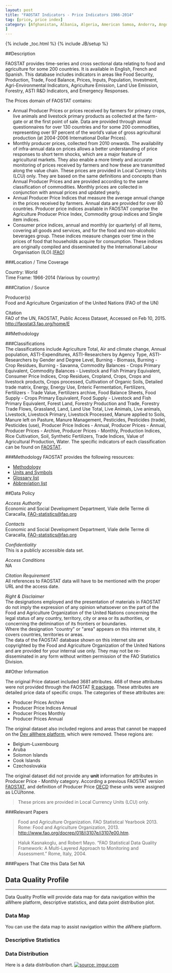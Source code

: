 ```yaml
---
layout: post
title: "FAOSTAT Indicators - Price Indicators 1966-2014"
tag: [price, price index]
category: [Afghanistan, Albania, Algeria, American Samoa, Andorra, Angola, Anguilla, Antigua & Barbuda, Argentina, Armenia, Aruba, Australia, Austria, Azerbaijan, The Bahamas, Bahrain, Bangladesh, Barbados, Belarus, Belgium, Belize, Benin, Bermuda, Bhutan, Bolivia, Bosnia & Herzegovina, Botswana, Brazil, British Virgin Is., Brunei, Bulgaria, Burkina Faso, Burundi, Cape Verde, Cambodia, Cameroon, Canada, Cayman Is., Central African Republic, Chad, Chile, China, Colombia, Comoros, Congo, Cook Is., Costa Rica, Croatia, Cuba, Cyprus, Czech Republic, Denmark, Dominica, Dominican Republic, Ecuador, Egypt, El Salvador, Equatorial Guinea, Eritrea, Estonia, Ethiopia, Faroe Is., Fiji, Finland, France, French Guiana, French Polynesia, The Gambia, Georgia, Germany, Ghana, Gibraltar, Greece, Greenland, Grenada, Guadeloupe, Guam, Guatemala, Guinea, Guinea-Bissau, Guyana, Haiti, Honduras, Hong Kong, Hungary, Iceland, India, Indonesia, Iran, Iraq, Ireland, Isle of Man, Israel, Italy, Jamaica, Japan, Jersey, Jordan, Kazakhstan, Kenya, Kuwait, Kyrgyzstan, Laos, Latvia, Lebanon, Lesotho, Lithuania, Luxembourg, Macao, Macedonia, Madagascar, Malawi, Malaysia, Maldives, Mali, Malta, Martinique, Mauritania, Mauritius, Mexico, Mongolia, Montenegro, Morocco, Mozambique, Myanmar, Namibia, Nepal, Netherlands, New Zealand, Nicaragua, Niger, Nigeria, Niue, Norfolk I., Norway, Oman, Pakistan, Panama, Papua New Guinea, Paraguay, Peru, Philippines, Poland, Portugal, Puerto Rico, Qatar, South Korea, Moldova, Romania, Russia, Rwanda, Samoa, San Marino, Sao Tome & Principe, Saudi Arabia, Senegal, Serbia, Seychelles, Sierra Leone, Singapore, Slovakia, Slovenia, South Africa, Spain, Sri Lanka, Sudan, Suriname, Swaziland, Sweden, Switzerland, Syria, Taiwan, Tajikistan, Tanzania, Thailand, Timor Leste, Togo, Tonga, Trinidad & Tobago, Tunisia, Turkey, Turkmenistan, Uganda, Ukraine, United Kingdom, United States, Uruguay, Vanuatu, Venezuela, Vietnam, West Bank, Yemen, Zambia, Zimbabwe
]
---
```


{% include _toc.html %}
{% include JB/setup %}

##Description

FAOSTAT provides time-series and cross sectional  data relating to food and agriculture for some 200 countries. It is available in English, French and Spanish. This database includes indicators in areas like Food Security, Production, Trade, Food Balance, Prices, Inputs, Population, Investment, Agri-Environmental Indicators, Agriculture Emission, Land Use Emission, Forestry, ASTI R&D Indicators, and Emergency Responses.   

The Prices domain of FAOSTAT contains:  

- Annual Producer Prices or prices received by farmers for primary crops, live animals and livestock primary products as collected at the farm-gate or at the first point of sale. Data are provided through annual questionnaires for over 130 countries and for some 200 commodities, representing over 97 percent of the world’s value of gross agricultural production (at 2004-2006 International Dollar Prices).
- Monthly producer prices, collected from 2010 onwards. The availability of infra-annual data on prices allows a better understanding of price responses to short term shocks, which are a major feature of agricultural markets. They also enable a more timely and accurate monitoring of prices received by farmers and how these are transmitted along the value chain. These prices are provided in Local Currency Units (LCU) only. They are based on the same definitions and concepts than Annual Producer Prices and are provided according to the same classification of commodities. Monthly prices are collected in conjunction with annual prices and updated yearly.
- Annual Producer Price Indices that measure the average annual change in the prices received by farmers. Annual data are provided for over 80 countries. Producer price indices available in FAOSTAT comprise the Agriculture Producer Price Index, Commodity group indices and Single item indices.
- Consumer price indices, annual and monthly (or quarterly) of all items, covering all goods and services, and for the food and non-alcoholic beverages group. These indices measure changes over time in the prices of food that households acquire for consumption. These indices are originally compiled and disseminated by the International Labour Organisation (ILO).[[FAO][6]]   

###Location / Time Coverage

Country: World  
Time Frame: 1966-2014 (Various by country)  

###Citation / Source

Producer(s)   
Food and Agriculture Organization of the United Nations (FAO of the UN) 

Citation  
FAO of the UN, FAOSTAT, Public Access Dataset, Accessed on Feb 10, 2015. http://faostat3.fao.org/home/E

##Methodology

###Classifications    
The classifications include Agriculture Total, Air and climate change, Annual population, ASTI-Expenditures, ASTI-Researchers by Agency Type, ASTI-Researchers by Gender and Degree Level, Burning - Biomass, Burning - Crop Residues, Burning - Savanna, Commodity Balances - Crops Primary Equivalent, Commodity Balances - Livestock and Fish Primary Equivalent, Consumer Price Indices, Crop Residues, Cropland, Crops, Crops and livestock products, Crops processed, Cultivation of Organic Soils, Detailed trade matrix, Energy, Energy Use, Enteric Fermentation, Fertilizers, Fertilizers - Trade Value, Fertilizers archive, Food Balance Sheets, Food Supply - Crops Primary Equivalent, Food Supply - Livestock and Fish Primary Equivalent, Forest Land, Forestry Production and Trade, Forestry Trade Flows, Grassland, Land, Land Use Total, Live Animals, Live animals, Livestock, Livestock Primary, Livestock Processed, Manure applied to Soils, Manure left on Pasture, Manure Management, Pesticides, Pesticides (trade), Pesticides (use), Producer Price Indices - Annual, Producer Prices - Annual, Producer Prices - Archive, Producer Prices - Monthly, Production Indices, Rice Cultivation, Soil, Synthetic Fertilizers, Trade Indices, Value of Agricultural Production, Water. The specific indicators of each classification can be found on [FAOSTAT][1].

###Methodology
FAOSTAT provides the following resources:

- [Methodology][2] 
- [Units and Symbols][3]   
- [Glossary list][4]
- [Abbreviation list][5]

##Data Policy

*Access Authority*  
Economic and Social Development Department, Viale delle Terme di Caracalla, FAO-statistics@fao.org

*Contacts*  
Economic and Social Development Department, Viale delle Terme di Caracalla, FAO-statistics@fao.org

*Confidentiality*  
This is a publicly accessible data set.

*Access Conditions*  
NA 

*Citation Requirement*  
All references to FAOSTAT data will have to be mentioned with the proper URL and the access date.

*Right & Disclaimer*  
The designations employed and the presentation of materials in FAOSTAT do not imply the expression of any opinion whatsoever on the part of the Food and Agriculture Organization of the United Nations concerning the legal status of any country, territory, city or area or its authorities, or concerning the delimination of its frontiers or boundaries.  
Where the designation "country" or "area" appears on this internet site, it covers countries, territories or areas.  
The data of the FAOSTAT database shown on this internet site are copyrighted by the Food and Agriculture Organization of the United Nations and are provided for your internal use only. They may not be re-disseminated in any form without written permission of the FAO Statistics Division.  

##Other Information

The original Price dataset included 3681 attributes. 468 of these attributes were not provided through the FAOSTAT [R package][7]. These attributes are detailed price data of specific crops. The categories of these attributes are: 

- Producer Prices Archive
- Producer Price Indices Annual
- Producer Prices Monthly
- Producer Prices Annual


The original dataset also included regions and areas that cannot be mapped on the [Dev aWhere platform][8], which were removed. These regions are: 
  
- Belgium-Luxembourg
- Aruba
- Solomon Islands
- Cook Islands
- Czechoslovakia

The original dataset did not provide any **unit** information for attributes in Producer Price - Monthly category. According a previous FAOSTAT version [FAOSTAT][9], and definition of Producer Price [OECD][10] these units were assigned as LCU/tonne.  

> These prices are provided in Local Currency Units (LCU) only. 

###Relevant Papers

> Food and Agriculture Organization. FAO Statistical Yearbook 2013. Rome: Food and Agriculture Organization, 2013. http://www.fao.org/docrep/018/i3107e/i3107e00.htm.  

> Haluk Kasnakoglu, and Robert Mayo. “FAO Statistical Data Quality Framework: A Multi-Layered Approach to Monitoring and Assessment.” Rome, Italy, 2004.

###Papers That Cite this Data Set
NA

## Data Quality Profile
----
Data Quality Profile will provide data map for data navigation within the aWhere platform, descriptive statistics, and data point distribution plot. 

### Data Map
You can use the data map to assist navigation within the aWhere platform. 
<script src="https://gist.github.com/yizhexu/6c222458da46d42199eb.js"></script>

### Descriptive Statistics
<script src="https://gist.github.com/yizhexu/6f32d393a201532c7741.js"></script>

### Data Distribution
Here is a data distribution chart. 
<a href="http://imgur.com/ZjXRZ8O"><img src="http://i.imgur.com/ZjXRZ8O.jpg" title="source: imgur.com" /></a>



[1]: http://faostat3.fao.org/mes/classifications/E "Classifications" 
[2]: http://faostat3.fao.org/mes/methodology_list/E "Methods & Standards"
[3]: http://faostat3.fao.org/mes/units/E "Standard Units and Symbols used in FAOSTAT"
[4]: http://faostat3.fao.org/mes/glossary/E "Glossary List"
[5]: http://faostat3.fao.org/mes/abbreviations/E "Abbreviations List"
[6]: http://faostat3.fao.org/download/P/*/E "Price"
[7]: http://cran.r-project.org/web/packages/FAOSTAT/index.html "FAOSTAT: A complementary package to the FAOSTAT database and the Statistical Yearbook of the Food and Agricultural Organization of the United Nations"
[8]: http://apps.awhere.com/ "aWhere Platform"
[9]: http://faostat.fao.org/site/351/default.aspx "Price unit"
[10]: http://stats.oecd.org/glossary/detail.asp?ID=2144 "Producer Price"